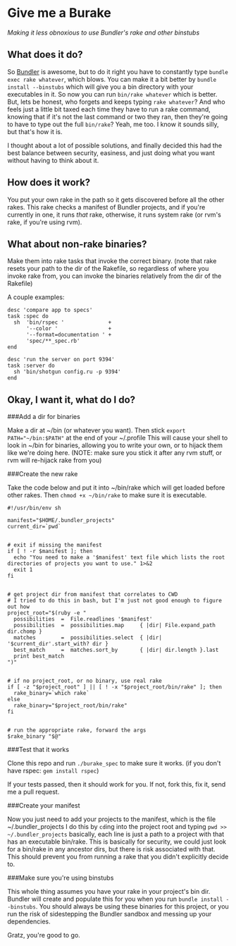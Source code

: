 Give me a Burake
================

_Making it less obnoxious to use Bundler's rake and other binstubs_



What does it do?
----------------

So [Bundler](http://gembundler.com/) is awesome, but to do it right you have to constantly type
`bundle exec rake whatever`, which blows. You can make it a bit better by `bundle install --binstubs`
which will give you a bin directory with your executables in it. So now you can run `bin/rake whatever`
which is better. But, lets be honest, who forgets and keeps typing `rake whatever`? And who feels just a
little bit taxed each time they have to run a rake command, knowing that if it's not the last command or
two they ran, then they're going to have to type out the full `bin/rake`? Yeah, me too. I know it sounds
silly, but that's how it is.

I thought about a lot of possible solutions, and finally decided this had the best balance between security,
easiness, and just doing what you want without having to think about it.


How does it work?
-----------------

You put your own rake in the path so it gets discovered before all the other rakes. This rake checks a
manifest of Bundler projects, and if you're currently in one, it runs _that_ rake, otherwise, it runs
system rake (or rvm's rake, if you're using rvm).


What about non-rake binaries?
-----------------------------

Make them into rake tasks that invoke the correct binary. (note that rake resets your path to the dir
of the Rakefile, so regardless of where you invoke rake from, you can invoke the binaries relatively
from the dir of the Rakefile)

A couple examples:

    desc 'compare app to specs'
    task :spec do
      sh  'bin/rspec '              +
          '--color '                +
          '--format=documentation ' +
          'spec/**_spec.rb'
    end

    desc 'run the server on port 9394'
    task :server do
      sh 'bin/shotgun config.ru -p 9394'
    end



Okay, I want it, what do I do?
------------------------------

###Add a dir for binaries

Make a dir at ~/bin (or whatever you want). Then stick `export PATH="~/bin:$PATH"` at the end of your
~/.profile This will cause your shell to look in ~/bin for binaries, allowing you to write your own,
or to hijack them like we're doing here. (NOTE: make sure you stick it after any rvm stuff, or rvm
will re-hijack rake from you)


###Create the new rake

Take the code below and put it into ~/bin/rake which will get loaded before other rakes. Then
`chmod +x ~/bin/rake` to make sure it is executable. 


    #!/usr/bin/env sh

    manifest="$HOME/.bundler_projects"
    current_dir=`pwd`


    # exit if missing the manifest
    if [ ! -r $manifest ]; then
      echo "You need to make a '$manifest' text file which lists the root directories of projects you want to use." 1>&2
      exit 1
    fi


    # get project dir from manifest that correlates to CWD
    # I tried to do this in bash, but I'm just not good enough to figure out how
    project_root="$(ruby -e "
      possibilities  =  File.readlines '$manifest'
      possibilities  =  possibilities.map     { |dir| File.expand_path dir.chomp }
      matches        =  possibilities.select  { |dir| '$current_dir'.start_with? dir }
      best_match     =  matches.sort_by       { |dir| dir.length }.last
      print best_match
    ")"
    

    # if no project_root, or no binary, use real rake
    if [ -z "$project_root" ] || [ ! -x "$project_root/bin/rake" ]; then
      rake_binary=`which rake`
    else
      rake_binary="$project_root/bin/rake"
    fi
  

    # run the appropriate rake, forward the args
    $rake_binary "$@"



###Test that it works

Clone this repo and run `./burake_spec` to make sure it works. (if you don't have rspec: `gem install rspec`)

If your tests passed, then it should work for you. If not, fork this, fix it, send me a pull request.


###Create your manifest

Now you just need to add your projects to the manifest, which is the file ~/.bundler_projects I do this by `cd`ing
into the project root and typing `pwd >> ~/.bundler_projects` basically, each line is just a path to a project with
that has an executable bin/rake. This is basically for security, we could just look for a bin/rake in any ancestor
dirs, but there is risk associated with that. This should prevent you from running a rake that you didn't explicitly
decide to.


###Make sure you're using binstubs

This whole thing assumes you have your rake in your project's bin dir. Bundler will create and populate this for
you when you run `bundle install --binstubs`. You should always be using these binaries for this project, or you
run the risk of sidestepping the Bundler sandbox and messing up your dependencies.


Gratz, you're good to go.
